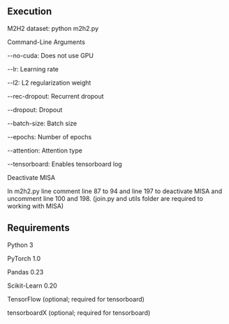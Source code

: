 
## Execution

M2H2 dataset: python m2h2.py

Command-Line Arguments

--no-cuda: Does not use GPU

--lr: Learning rate

--l2: L2 regularization weight

--rec-dropout: Recurrent dropout

--dropout: Dropout

--batch-size: Batch size

--epochs: Number of epochs

--attention: Attention type

--tensorboard: Enables tensorboard log


Deactivate MISA

In m2h2.py line comment line 87 to 94 and line  197 to deactivate MISA and uncomment line 100 and 198. (join.py and utils folder are required to working with MISA)



## Requirements


Python 3

PyTorch 1.0

Pandas 0.23

Scikit-Learn 0.20

TensorFlow (optional; required for tensorboard)

tensorboardX (optional; required for tensorboard)





